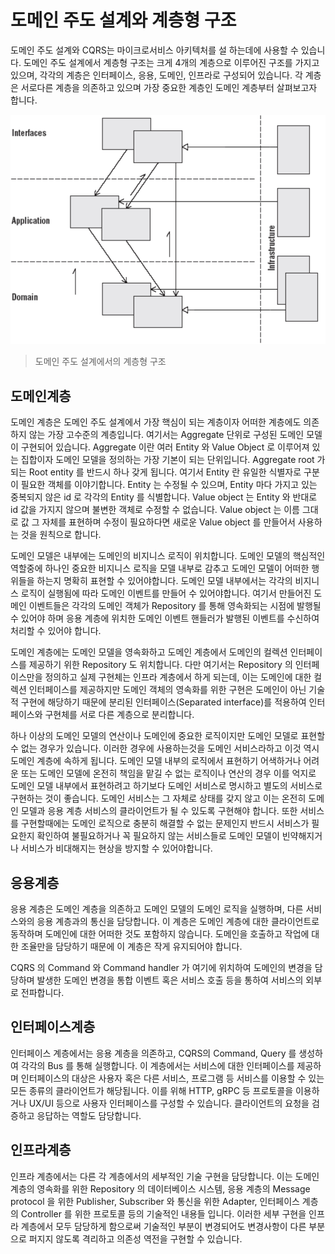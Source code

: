 # 도메인 주도 설계와 계층형 구조

도메인 주도 설계와 CQRS는 마이크로서비스 아키텍처를 설 하는데에 사용할 수 있습니다. 도메인 주도 설계에서 계층형 구조는 크게 4개의 계층으로 이루어진 구조를 가지고 있으며, 각각의 계층은 인터페이스, 응용, 도메인, 인프라로 구성되어 있습니다. 각 계층은 서로다른 계층을 의존하고 있으며 가장 중요한 계층인 도메인 계층부터 살펴보고자 합니다.

![](../.gitbook/assets/102228546-2b27b480-3f2e-11eb-8312-453fa669612e.png)

> 도메인 주도 설계에서의 계층형 구조

## 도메인계층

도메인 계층은 도메인 주도 설계에서 가장 핵심이 되는 계층이자 어떠한 계층에도 의존하지 않는 가장 고수준의 계층입니다. 여기서는 Aggregate 단위로 구성된 도메인 모델이 구현되어 있습니다. Aggregate 이란 여러 Entity 와 Value Object 로 이루어져 있는 집합이자 도메인 모델을 정의하는 가장 기본이 되는 단위입니다. Aggregate root 가 되는 Root entity 를 반드시 하나 갖게 됩니다. 여기서 Entity 란 유일한 식별자로 구분이 필요한 객체를 이야기합니다. Entity 는 수정될 수 있으며, Entity 마다 가지고 있는 중복되지 않은 id 로 각각의 Entity 를 식별합니다. Value object 는 Entity 와 반대로 id 값을 가지지 않으며 불변한 객체로 수정할 수 없습니다. Value object 는 이름 그대로 값 그 자체를 표현하며 수정이 필요하다면 새로운 Value object 를 만들어서 사용하는 것을 원칙으로 합니다.

도메인 모델은 내부에는 도메인의 비지니스 로직이 위치합니다. 도메인 모델의 핵심적인 역할중에 하나인 중요한 비지니스 로직을 모델 내부로 감추고 도메인 모델이 어떠한 행위들을 하는지 명확히 표현할 수 있어야합니다. 도메인 모델 내부에서는 각각의 비지니스 로직이 실행됨에 따라 도메인 이벤트를 만들어  수 있어야합니다. 여기서 만들어진 도메인 이벤트들은 각각의 도메인 객체가 Repository 를 통해 영속화되는 시점에 발행될 수 있어야 하며 응용 계층에 위치한 도메인 이벤트 핸들러가 발행된 이벤트를 수신하여 처리할 수 있어야 합니다.

도메인 계층에는 도메인 모델을 영속화하고 도메인 계층에서 도메인의 컬렉션 인터페이스를 제공하기 위한 Repository 도 위치합니다. 다만 여기서는 Repository 의 인터페이스만을 정의하고 실제 구현체는 인프라 계층에서 하게 되는데, 이는 도메인에 대한 컬렉션 인터페이스를 제공하지만 도메인 객체의 영속화를 위한 구현은 도메인이 아닌 기술적 구현에 해당하기 때문에 분리된 인터페이스\(Separated interface\)를 적용하여 인터페이스와 구현체를 서로 다른 계층으로 분리합니다. 

하나 이상의 도메인 모델의 연산이나 도메인에 중요한 로직이지만 도메인 모델로 표현할 수 없는 경우가 있습니다. 이러한 경우에 사용하는것을 도메인 서비스라하고 이것 역시 도메인 계층에 속하게 됩니다. 도메인 모델 내부의 로직에서 표현하기 어색하거나 어려운 또는 도메인 모델에 온전히 책임을 맡길 수 없는 로직이나 연산의 경우 이를 억지로 도메인 모델 내부에서 표현하려고 하기보다 도메인 서비스로 명시하고 별도의 서비스로 구현하는 것이 좋습니다. 도메인 서비스는 그 자체로 상태를 갖지 않고 이는 온전히 도메인 모델과 응용 계층 서비스의 클라이언트가 될 수 있도록 구현해야 합니다. 또한 서비스를 구현할때에는 도메인 로직으로 충분히 해결할 수 없는 문제인지 반드시 서비스가 필요한지 확인하여 불필요하거나 꼭 필요하지 않는 서비스들로 도메인 모델이 빈약해지거나 서비스가 비대해지는 현상을 방지할 수 있어야합니다.

## 응용계층

응용 계층은 도메인 계층을 의존하고 도메인 모델의 도메인 로직을 실행하며, 다른 서비스와의 응용 계층과의 통신을 담당합니다. 이 계층은 도메인 계층에 대한 클라이언트로 동작하며 도메인에 대한 어떠한 것도 포함하지 않습니다. 도메인을 호출하고 작업에 대한 조율만을 담당하기 때문에 이 계층은 작게 유지되어야 합니다. 

CQRS 의 Command 와 Command handler 가 여기에 위치하여 도메인의 변경을 담당하며 발생한 도메인 변경을 통합 이벤트 혹은 서비스 호출 등을 통하여 서비스의 외부로 전파합니다. 

## 인터페이스계층

인터페이스 계층에서는 응용 계층을 의존하고,  CQRS의 Command, Query 를 생성하여 각각의 Bus 를 통해 실행합니다. 이 계층에서는 서비스에 대한 인터페이스를 제공하며 인터페이스의 대상은 사용자 혹은 다른 서비스, 프로그램 등 서비스를 이용할 수 있는 모든 종류의 클라이언트가 해당됩니다. 이를 위해 HTTP, gRPC 등 프로토콜을 이용하거나 UX/UI 등으로 사용자 인터페이스를 구성할 수 있습니다. 클라이언트의 요청을 검증하고 응답하는 역할도 담당합니다.

## 인프라계층

인프라 계층에서는 다른 각 계층에서의 세부적인 기술 구현을 담당합니다. 이는 도메인 계층의 영속화를 위한 Repository 의 데이터베이스 시스템, 응용 계층의 Message protocol 을 위한 Publisher, Subscriber 와 통신을 위한 Adapter, 인터페이스 계층 의 Controller 를 위한 프로토콜 등의 기술적인 내용들 입니다. 이러한 세부 구현을 인프라 계층에서 모두 담당하게 함으로써 기술적인 부분이 변경되어도 변경사항이 다른 부분으로 퍼지지 않도록 격리하고 의존성 역전을 구현할 수 있습니다.

